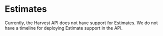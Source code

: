 # Estimates

Currently, the Harvest API does not have support for Estimates.  We do not have a timeline for deploying Estimate support in the API.
